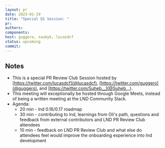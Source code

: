 ```yaml
---
layout: pr
date: 2023-01-19    
title: "Special Q1 Session: "
pr: 
authors:
components: 
host: guggero, saubyk, lucasdcf
status: upcoming
commit:
---
```


## Notes

- This is a special PR Review Club Session hosted by [https://twitter.com/lucasdcf](@lucasdcf), [https://twitter.com/guggero](@guggero), and [https://twitter.com/Suheb__](@Suheb__).
- This meeting will exceptionally be hosted through Google Meets, instead of being a written meeting at the LND Community Slack.
- Agenda:
    - 20 min - lnd 0.16/0.17 roadmap
    - 30 min - contributing to lnd, learnings from Oli's path, questions and feedback from external contributors and LND PR Review Club attendees
    - 10 min - feedback on LND PR Review Club and what else do attendees feel would improve the onboarding experience into lnd development
